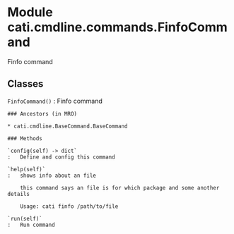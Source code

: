 Module cati.cmdline.commands.FinfoCommand
=========================================
Finfo command

Classes
-------

`FinfoCommand()`
:   Finfo command

    ### Ancestors (in MRO)

    * cati.cmdline.BaseCommand.BaseCommand

    ### Methods

    `config(self) ‑> dict`
    :   Define and config this command

    `help(self)`
    :   shows info about an file
        
        this command says an file is for which package and some another details
        
        Usage: cati finfo /path/to/file

    `run(self)`
    :   Run command